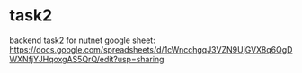 # task2
 backend task2 for nutnet
 google sheet:
 https://docs.google.com/spreadsheets/d/1cWncchgqJ3VZN9UjGVX8q6QgDWXNfjYJHqoxgAS5QrQ/edit?usp=sharing
